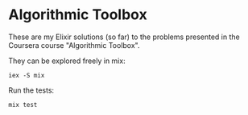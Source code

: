 # Algorithmic Toolbox

These are my Elixir solutions (so far) to the problems presented in the Coursera course "Algorithmic Toolbox".

They can be explored freely in mix:

```
iex -S mix
```

Run the tests:

```
mix test
```
